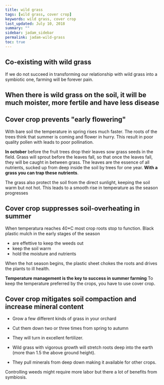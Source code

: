 ```yaml
---
title: wild grass
tags: [wild grass, cover crop]
keywords: wild grass, cover crop
last_updated: July 10, 2018
summary: ""
sidebar: jadam_sidebar
permalink: jadam-wild-grass
toc: true
---
```


## Co-existing with wild grass
If we do not succeed in transforming our relationship with wild grass into a symbiotic one, farming will be forever pain.

## When there is wild grass on the soil, it will be much moister, more fertile and have less disease

## Cover crop prevents "early flowering"
With bare soil the temperature in spring rises much faster.
The roots of the trees think that summer is coming and flower in hurry.
This result in poor quality pollen with leads to poor pollination.

**In october** before the fruit trees drop their leaves sow grass seeds in the field. Grass will sprout before the leaves fall, so that once the leaves fall, they will be caught in between grass.
The leaves are the essence of all nutrients, sucked up from deep inside the soil by trees for one year.
**With a grass you can trap these nutrients**.

The grass also protect the soil from the direct sunlight, keeping the soil warm but not hot. This leads to a smooth rise in temperature as the season progresses

## Cover crop suppresses soil-overheating in summer
When temperatura reaches 40*C most crop roots stop to function.
Black plastic mulch in the early stages of the season

- are effettive to keep the weeds out
- keep the soil warm
- hold the moisture and nutrients

When the hot season begins, the plastic sheet chokes the roots and drives the plants to ill health. 

**Temperature management is the key to success in summer farming**
To keep the temperature preferred by the crops, you have to use cover crop.

## Cover crop mitigates soil compaction and increase mineral content
- Grow a few different kinds of grass in your orchard
- Cut them down two or three times from spring to autumn
- They will turn in excellent fertilizer.

- Wild grass with vigorous growth will stretch roots deep into the earth (more than 1.5 the above ground height).
- They pull minerals from deep down making it available for other crops.

Controlling weeds might require more labor but there a lot of benefits from symbiosis.